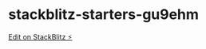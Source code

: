# stackblitz-starters-gu9ehm

[Edit on StackBlitz ⚡️](https://stackblitz.com/edit/stackblitz-starters-gu9ehm)